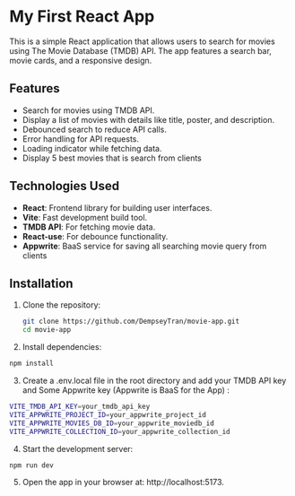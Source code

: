 # My First React App

This is a simple React application that allows users to search for movies using The Movie Database (TMDB) API. The app features a search bar, movie cards, and a responsive design.

## Features

- Search for movies using TMDB API.
- Display a list of movies with details like title, poster, and description.
- Debounced search to reduce API calls.
- Error handling for API requests.
- Loading indicator while fetching data.
- Display 5 best movies that is search from clients

## Technologies Used

- **React**: Frontend library for building user interfaces.
- **Vite**: Fast development build tool.
- **TMDB API**: For fetching movie data.
- **React-use**: For debounce functionality.
- **Appwrite**: BaaS service for saving all searching movie query from clients

## Installation

1. Clone the repository:
   ```bash
   git clone https://github.com/DempseyTran/movie-app.git
   cd movie-app

2. Install dependencies:
```bash
npm install
```
3. Create a .env.local file in the root directory and add your TMDB API key and Some Appwrite key (Appwrite is BaaS for the App) :

```bash
VITE_TMDB_API_KEY=your_tmdb_api_key
VITE_APPWRITE_PROJECT_ID=your_appwrite_project_id
VITE_APPWRITE_MOVIES_DB_ID=your_appwrite_moviedb_id
VITE_APPWRITE_COLLECTION_ID=your_appwrite_collection_id
```

4. Start the development server:
```bash
npm run dev
```
5. Open the app in your browser at: http://localhost:5173.


